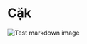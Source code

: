 # Cặk
![Test markdown image](https://yt3.googleusercontent.com/ytc/AIdro_kyaDXQy6wcyVHHPh2z0ddFYHwmZfEenPqck7aGstrgX8k=s900-c-k-c0x00ffffff-no-rj)
